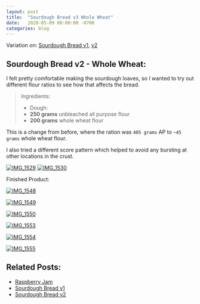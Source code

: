 ```yaml
---
layout: post
title:  "Sourdough Bread v3 Whole Wheat"
date:   2020-05-09 00:00:00 -0700
categories: blog
---
```


Variation on: [Sourdough Bread v1](/blog/2020/04/18/Sourdogh-Bread-v1.html), [v2](/blog/2020/04/25/Sourdogh-Bread-v2.html)

Sourdough Bread v2 - Whole Wheat:
- 
I felt pretty comfortable making the sourdough loaves, so I wanted to try out different flour ratios to see how that 
affects the bread. 

>Ingredients:
>- Dough:
>  - **250 grams** unbleached all purpose flour
>  - **200 grams** whole wheat flour

This is a change from before, where the ration was `405 grams` AP to `~45 grams` whole wheat flour.

I also tried a different score pattern which helped to avoid any bursting at other locations in the crust. 

<a data-flickr-embed="true" href="https://www.flickr.com/photos/188265593@N07/49880745828/in/datetaken-public/" title="IMG_1529"><img src="https://live.staticflickr.com/65535/49880745828_f5c7eab810_c.jpg" alt="IMG_1529"></a><script async src="//embedr.flickr.com/assets/client-code.js" charset="utf-8"></script>
<a data-flickr-embed="true" href="https://www.flickr.com/photos/188265593@N07/49881581507/in/datetaken-public/" title="IMG_1530"><img src="https://live.staticflickr.com/65535/49881581507_98fe8abc1b_c.jpg" alt="IMG_1530"></a><script async src="//embedr.flickr.com/assets/client-code.js" charset="utf-8"></script>

Finished Product:

<a data-flickr-embed="true" href="https://www.flickr.com/photos/188265593@N07/49881582712/in/datetaken-public/" title="IMG_1548"><img src="https://live.staticflickr.com/65535/49881582712_07aa888923_c.jpg" alt="IMG_1548"></a><script async src="//embedr.flickr.com/assets/client-code.js" charset="utf-8"></script>

<a data-flickr-embed="true" href="https://www.flickr.com/photos/188265593@N07/49881582342/in/datetaken-public/" title="IMG_1549"><img src="https://live.staticflickr.com/65535/49881582342_b1a6dcff36_c.jpg" alt="IMG_1549"></a><script async src="//embedr.flickr.com/assets/client-code.js" charset="utf-8"></script>

<a data-flickr-embed="true" href="https://www.flickr.com/photos/188265593@N07/49880746043/in/datetaken-public/" title="IMG_1550"><img src="https://live.staticflickr.com/65535/49880746043_82dfd88cb0_c.jpg" alt="IMG_1550"></a><script async src="//embedr.flickr.com/assets/client-code.js" charset="utf-8"></script>

<a data-flickr-embed="true" href="https://www.flickr.com/photos/188265593@N07/49880855348/in/datetaken-public/" title="IMG_1553"><img src="https://live.staticflickr.com/65535/49880855348_0c50c09164_c.jpg" alt="IMG_1553"></a><script async src="//embedr.flickr.com/assets/client-code.js" charset="utf-8"></script>

<a data-flickr-embed="true" href="https://www.flickr.com/photos/188265593@N07/49881675372/in/datetaken-public/" title="IMG_1554"><img src="https://live.staticflickr.com/65535/49881675372_58c87c962e_c.jpg" alt="IMG_1554"></a><script async src="//embedr.flickr.com/assets/client-code.js" charset="utf-8"></script>

<a data-flickr-embed="true" href="https://www.flickr.com/photos/188265593@N07/49881675457/in/datetaken-public/" title="IMG_1555"><img src="https://live.staticflickr.com/65535/49881675457_e0a21bb27c_c.jpg" alt="IMG_1555"></a><script async src="//embedr.flickr.com/assets/client-code.js" charset="utf-8"></script>

Related Posts:
-
- [Raspberry Jam](/blog/2020/05/10/Raspberry-Jam.html)
- [Sourdough Bread v1](/blog/2020/04/18/Sourdogh-Bread-v1.html)
- [Sourdough Bread v2](/blog/2020/04/25/Sourdogh-Bread-v2.html)
